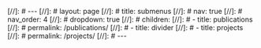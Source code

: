 [//]: # ---
[//]: # layout: page
[//]: # title: submenus
[//]: # nav: true
[//]: # nav_order: 4
[//]: # dropdown: true
[//]: # children: 
[//]: #     - title: publications
[//]: #       permalink: /publications/
[//]: #     - title: divider
[//]: #     - title: projects
[//]: #       permalink: /projects/
[//]: # ---
